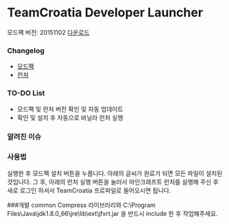 TeamCroatia Developer Launcher
===========

모드팩 버전: 20151102
[다운로드](https://github.com/CroatiaTeam/Developer-Launcher/releases/)

### Changelog
 - [모드팩](https://github.com/CroatiaTeam/Developer-Launcher/blob/master/CHANGELOG.md#Modpack)
 - [런처](https://github.com/CroatiaTeam/Developer-Launcher/blob/master/CHANGELOG.md#Launcher)

### TO-DO List
 - 모드팩 및 런처 버전 확인 및 자동 업데이트
 - 확인 및 설치 후 자동으로 바닐라 런처 실행
 

### 알려진 이슈

### 사용법
실행한 후 모드팩 설치 버튼을 누릅니다. 아래의 글씨가 완료가 되면 모든 파일이 설치된 것입니다. 그 후, 아래의 런처 실행 버튼을 눌러서 마인크래프트 런처를 실행해 주신 후 새로 로그인 하셔서 TeamCroatia 프로파일로 들어오시면 됩니다.

###개발
common Compress 라이브러리와
C:\Program Files\Java\jdk1.8.0_66\jre\lib\ext\jfxrt.jar
을 반드시 include 한 후 작업해주세요.